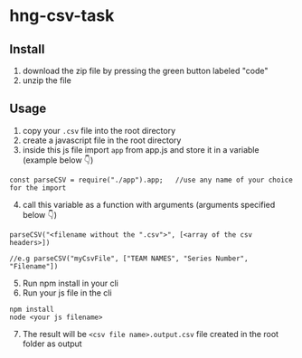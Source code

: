 # hng-csv-task

<h2>Install</h2>

1. download the zip file by pressing the green button labeled "code"
2. unzip the file

<h2>Usage</h2>

1. copy your ```.csv``` file into the root directory
2. create a javascript file in the root directory
3. inside this js file import ```app``` from app.js and store it in a variable (example below 👇)

```
const parseCSV = require("./app").app;   //use any name of your choice for the import
```
4. call this variable as a function with arguments (arguments specified below 👇)

```
parseCSV("<filename without the ".csv">", [<array of the csv headers>])

//e.g parseCSV("myCsvFile", ["TEAM NAMES", "Series Number", "Filename"])
```
5. Run npm install in your cli
6. Run your js file in the cli

```
npm install
node <your js filename>
```
7. The result will be ```<csv file name>.output.csv``` file created in the root folder as output
